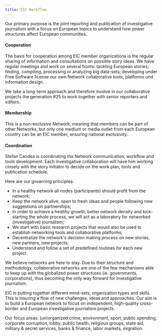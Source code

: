 ```yaml
---
title: EIC Workflow
---
```


Our primary purpose is the joint reporting and publication of investigative journalism with a focus on European topics to understand how power structures affect European communities.

#### Cooperation

The basis for cooperation among EIC member organizations is the regular sharing of information and consultations on possible story ideas. We have regular meetings and work on several fronts: tackling European stories; finding, compiling, processing or analyzing big data-sets; developing under Free Software license our own Network collaborative tools, platforms und information design.

We take a long-term approach and therefore involve in our collaborative projects the generation #25 to work together with senior reporters and editors.

#### Membership

This is a non-exclusive Network, meaning that members can be part of other Networks, but only one medium or media outlet from each European country can be an EIC member, ensuring national exclusivity.

#### Coordination

Stefan Candea is coordinating the Network communication, workflow and tools development. Each investigative collaboration will have him working closely with the story initiator to decide on the work plan, tools and publication schedule.

Here are our governing principles:

  *   In a healthy network all nodes (participants) should profit from the network;
  *   Keep the network alive, open to fresh ideas and people following new suggestions on partnerships;
  *   In order to achieve a healthy growth, better network density and kick-starting the whole process, we will act as a laboratory for networked (investigative) journalism;
  *   We start with basic research projects that would also be used to establish networking tools and collaborative platforms;
  *   Decentralize the network's decision making process on new stories, new partners, new projects;
  *   Understand and follow a set of predefined routines for each new project.

We believe networks are here to stay. Due to their structure and methodology, collaborative networks are one of the few mechanisms able to keep up with the globalized power structures (ie. governments, corporations), thus becoming the only way forward for investigative journalism.

EIC is putting together different mind-sets, organization types and skills. This is insuring a flow of new challenges, ideas and approaches. Our aim is to build a European network to focus on independent, high-quality cross-border and European investigative journalism projects.

Our focus areas: (un)organized crime, environment, sport, public spending, corporate corruption, lobby, public health, religious groups, state aid, military & secret services, banks & finance, labor markets, migration.
